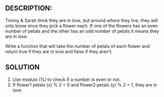## DESCRIPTION:

Timmy & Sarah think they are in love, but around where they live, they will only know once they pick a flower each. If one of the flowers has an even number of petals and the other has an odd number of petals it means they are in love.

Write a function that will take the number of petals of each flower and return true if they are in love and false if they aren't.

## SOLUTION

1. Use modulo (%) to check if a number is even or not.
2. If flower1 petals (x) % 2 = 0 and flower2 petals (y) % 2 = 1, they are in love